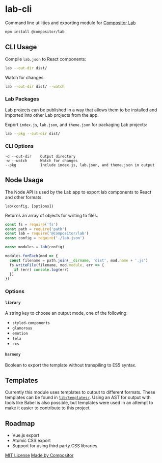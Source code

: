 
# lab-cli

Command line utilities and exporting module for [Compositor Lab][lab]

```sh
npm install @compositor/lab
```

## CLI Usage

Compile `lab.json` to React components:

```sh
lab --out-dir dist/
```

Watch for changes:

```sh
lab --out-dir dist/ --watch
```

### Lab Packages

Lab projects can be published in a way that allows them to be installed and imported into other Lab projects from the app.

Export `index.js`, `lab.json`, and `theme.json` for packaging Lab projects:

```sh
lab --pkg --out-dir dist/
```

### CLI Options

```
-d --out-dir    Output directory
-w --watch      Watch for changes
--pkg           Include index.js, lab.json, and theme.json in output
```

## Node Usage

The Node API is used by the Lab app to export lab components to React and other formats.

`lab(config, [options])`

Returns an array of objects for writing to files.

```js
const fs = require('fs')
const path = require('path')
const lab = require('@compositor/lab')
const config = require('./lab.json')

const modules = lab(config)

modules.forEach(mod => {
  const filename = path.join(__dirname, 'dist', mod.name + '.js')
  fs.writeFile(filename, mod.module, err => {
    if (err) console.log(err)
  })
})
```

### Options

#### `library`

A string key to choose an output mode, one of the following:

- `styled-components`
- `glamorous`
- `emotion`
- `fela`
- `cxs`

#### `harmony`

Boolean to export the template without transpiling to ES5 syntax.

## Templates

Currently this module uses templates to output to different formats.
These templates can be found in [`lib/templates/`](https://github.com/c8r/lab-cli/tree/master/lib/templates).
Using an AST for output with tools like Babel is also possible,
but templates were used in an attempt to make it easier to contribute to this project.

## Roadmap

- Vue.js export
- Atomic CSS export
- Support for using third party CSS libraries

[MIT License](LICENSE.md)
[Made by Compositor](https://compositor.io)

[lab]: https://compositor.io/lab/
